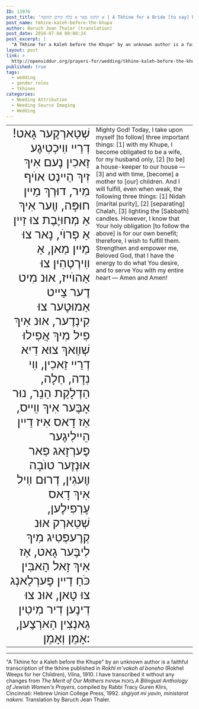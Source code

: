 ```yaml
---
ID: 13976
post_title: 'א תחנה פאר א כלה קודם החופה | A Tkhine for a Bride [to say] before the Khupe [wedding canopy ceremony]'
post_name: tkhine-kaleh-before-the-khupa
author: Baruch Jean Thaler (translation)
post_date: 2016-07-04 09:00:24
post_excerpt: |
  "A Tkhine for a Kaleh before the Khupe" by an unknown author is a faithful transcription of the version published in <em>Rokhl m'vakoh al boneho</em> (Rokhel Weeps for her Children), Vilna, 1910. I have transcribed it without any changes from <em>The Merit of Our Mothers</em> בזכות אמהות <em>A Bilingual Anthology of Jewish Women's Prayers</em>, compiled by Rabbi Tracy Guren Klirs, Cincinnati: Hebrew Union College Press, 1992. <em>shgiyot mi yavin, ministarot nakeni.</em>
layout: post
link: >
  http://opensiddur.org/prayers-for/wedding/tkhine-kaleh-before-the-khupa/
published: true
tags:
  - wedding
  - gender roles
  - tkhines
categories:
  - Needing Attribution
  - Needing Source Imaging
  - Wedding
---
```

<table style="margin-left: auto;margin-right: auto;">
<tbody>
<tr><td style="vertical-align:top;" width="46%">
<div class="yiddish" style="text-align: right; font-size:2em;"><span lang="he">
שְׁטַארְקֶער גָאט! דְרַײ װִיכְטִיגֶע זַאכִין נֶעם אִיךְ זִיךְ הַײנְט אוֺיף מִיר, דוּרְךְ מַײן חוּפָּה, װֶער אִיךְ אַ מְחוּיֶבֶת צוּ זַײן אַ פְרוֺי, נָאר צוּ מַײן מַאן, אַ װִירְטְהִין צוּ אַהוֺײז, אוּנ מִיט דֶער צַײט אַמוּטֶער צוּ קִינְדֶער, אוּנ אִיךְ פִיל מִיךְ אֲפִילוּ שְׁװַאךְ צוּא דִיא דְרַײ זַאכִין, װִי נִדָה, חַלָה, הַדְלָקַת הַנֵר, נוּר אָבֶּער אִיךְ װֵײס, אַז דָאס אִיז דַײן הֵײלִיגֶער פֶערְזָאג פַאר אוּנְזֶער טוֺבָה װֶעגִין, דְרוּם װִיל אִיךְ דָאס עֶרְפִילֶען, שְׁטַארְק אוּנ קְרֶעפְטִיג מִיךְ לִיבֶּער גָאט, אַז אִיךְ זָאל הָאבִּין כֹּחַ דַײן פֶערְלַאנְג צוּ טָאן, אוּנ צוּ דִינֶען דִיר מִיטִין גַאנְצִין הַארְצֶען, אָמֵן וְאָמֵן:
</span></div></td>

<td style="vertical-align:top;" width="53%"><div class="english">
Mighty God! Today, I take upon myself [to follow] three important things: [1] with my Khupe, I become obligated to be a wife, for my husband only, [2] [to be] a house-keeper to our house — [3] and with time, [become] a mother to [our] children. And I will fulfill, even when weak, the following three things: [1] Nidah [marital purity], [2] [separating] Chalah, [3] lighting the [Sabbath] candles. However, I know that Your holy obligation [to follow the above] is for our own benefit; therefore, I wish to fulfill them. Strengthen and empower me, Beloved God, that I have the energy to do what You desire, and to serve You with my entire heart — Amen and Amen!
</div></td>
</tr>
</tbody>
</tbody></table>

<hr />
"A Tkhine for a Kaleh before the Khupe" by an unknown author is a faithful transcription of the tkhine published in <em>Rokhl m'vakoh al boneho</em> (Rokhel Weeps for her Children), Vilna, 1910. I have transcribed it without any changes from <em>The Merit of Our Mothers</em> בזכות אמהות <em>A Bilingual Anthology of Jewish Women's Prayers</em>, compiled by Rabbi Tracy Guren Klirs, Cincinnati: Hebrew Union College Press, 1992. <em>shgiyot mi yavin, ministarot nakeni.</em> Translation by Baruch Jean Thaler.